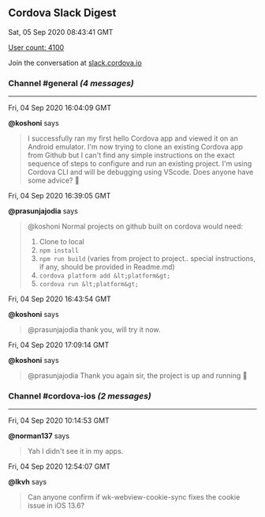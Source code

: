 ## Cordova Slack Digest
Sat, 05 Sep 2020 08:43:41 GMT

[User count: 4100](https://cordova.slack.com/)


Join the conversation at [slack.cordova.io](http://slack.cordova.io/)

### __Channel #general__ _(4 messages)_
---

Fri, 04 Sep 2020 16:04:09 GMT

__@koshoni__ says 
> I successfully ran my first hello Cordova app and viewed it on an Android emulator. I'm now trying to clone an existing Cordova app from Github but I can't find any simple instructions on the exact sequence of steps to configure and run an existing project. I'm using Cordova CLI and will be debugging using VScode. Does anyone have some advice? 🙂
> 

Fri, 04 Sep 2020 16:39:05 GMT

__@prasunjajodia__ says 
> @koshoni
> Normal projects on github built on cordova would need:
> 1. Clone to local
> 2. `npm install`
> 3. `npm run build`  (varies from project to project.. special instructions, if any, should be provided in Readme.md)
> 4. `cordova platform add &lt;platform&gt;`
> 5. `cordova run &lt;platform&gt;` 
> 

Fri, 04 Sep 2020 16:43:54 GMT

__@koshoni__ says 
> @prasunjajodia thank you, will try it now.
> 

Fri, 04 Sep 2020 17:09:14 GMT

__@koshoni__ says 
> @prasunjajodia Thank you again sir, the project is up and running 🕺
> 

### __Channel #cordova-ios__ _(2 messages)_
---

Fri, 04 Sep 2020 10:14:53 GMT

__@norman137__ says 
> Yah I didn't see it in my apps.
> 

Fri, 04 Sep 2020 12:54:07 GMT

__@lkvh__ says 
> Can anyone confirm if wk-webview-cookie-sync fixes the cookie issue in iOS 13.6?
> 
